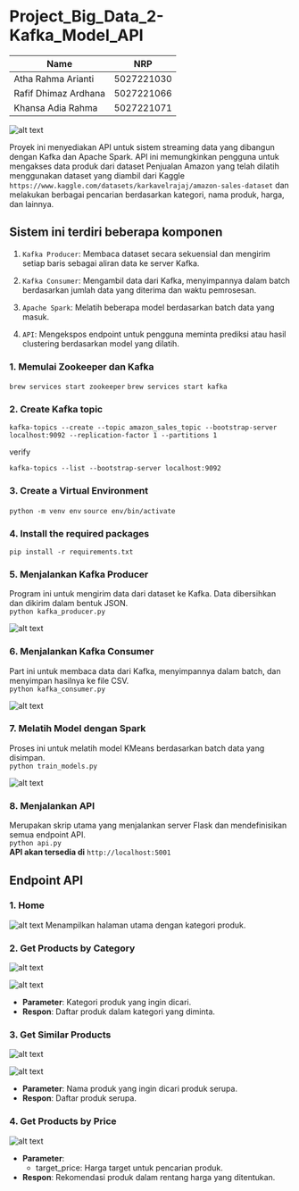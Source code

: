 # Project_Big_Data_2-Kafka_Model_API
|         Name            |    NRP     |
|-------------------------|------------|
| Atha Rahma Arianti      | 5027221030 |
| Rafif Dhimaz Ardhana    | 5027221066 |
| Khansa Adia Rahma       | 5027221071 |

![alt text](images/archi.png)

Proyek ini menyediakan API untuk sistem streaming data yang dibangun dengan Kafka dan Apache Spark. API ini memungkinkan pengguna untuk mengakses data produk dari dataset Penjualan Amazon yang telah dilatih menggunakan dataset yang diambil dari Kaggle ``https://www.kaggle.com/datasets/karkavelrajaj/amazon-sales-dataset`` dan melakukan berbagai pencarian berdasarkan kategori, nama produk, harga, dan lainnya. 

## Sistem ini terdiri beberapa komponen
1. ```Kafka Producer```: Membaca dataset secara sekuensial dan mengirim setiap baris sebagai aliran data ke server Kafka.

2. ```Kafka Consumer```: Mengambil data dari Kafka, menyimpannya dalam batch berdasarkan jumlah data yang diterima dan waktu pemrosesan.

3. ```Apache Spark```: Melatih beberapa model berdasarkan batch data yang masuk.

4. ```API```: Mengekspos endpoint untuk pengguna meminta prediksi atau hasil clustering berdasarkan model yang dilatih.

### 1. Memulai Zookeeper dan Kafka
``brew services start zookeeper``
``brew services start kafka``

### 2. Create Kafka topic
```
kafka-topics --create --topic amazon_sales_topic --bootstrap-server localhost:9092 --replication-factor 1 --partitions 1
```
verify
```
kafka-topics --list --bootstrap-server localhost:9092
```

### 3. Create a Virtual Environment
``python -m venv env``
``source env/bin/activate``

### 4. Install the required packages
``pip install -r requirements.txt``

### 5. Menjalankan Kafka Producer
Program ini untuk mengirim data dari dataset ke Kafka. Data dibersihkan dan dikirim dalam bentuk JSON. <br>
``python kafka_producer.py``

![alt text](images/producer.png)

### 6. Menjalankan Kafka Consumer
Part ini untuk membaca data dari Kafka, menyimpannya dalam batch, dan menyimpan hasilnya ke file CSV. <br>
``python kafka_consumer.py``

![alt text](images/ocnsumer.png)

### 7. Melatih Model dengan Spark
Proses ini untuk melatih model KMeans berdasarkan batch data yang disimpan. <br>
``python train_models.py``

![alt text](images/train.png)

### 8. Menjalankan API
Merupakan skrip utama yang menjalankan server Flask dan mendefinisikan semua endpoint API. <br>
``python api.py`` <br>
**API akan tersedia di** ``http://localhost:5001``

## Endpoint API

### 1. Home
![alt text](images/home.png)
Menampilkan halaman utama dengan kategori produk.

### 2. Get Products by Category
![alt text](images/category1.png)

![alt text](images/category2.png)
- **Parameter**: Kategori produk yang ingin dicari.
- **Respon**: Daftar produk dalam kategori yang diminta.

### 3. Get Similar Products
![alt text](<images/similar 1.png>)

![alt text](images/similar2.png)
- **Parameter**: Nama produk yang ingin dicari produk serupa.
- **Respon**: Daftar produk serupa.

### 4. Get Products by Price
![alt text](images/price.png)
- **Parameter**:
    - target_price: Harga target untuk pencarian produk.
- **Respon**: Rekomendasi produk dalam rentang harga yang ditentukan.
